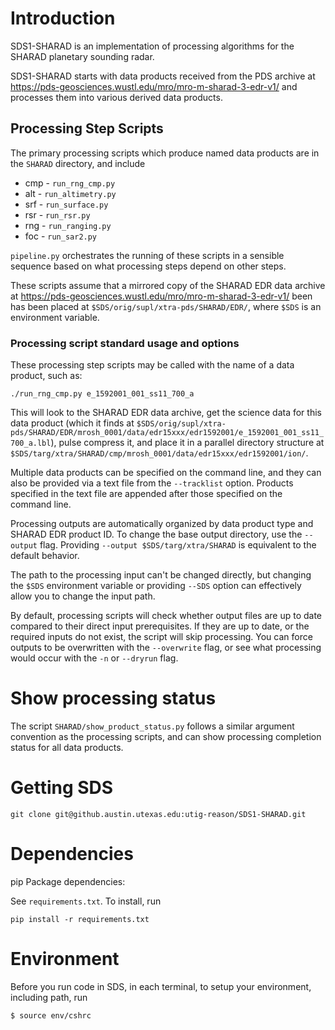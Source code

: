# Introduction

SDS1-SHARAD is an implementation of processing algorithms for the
SHARAD planetary sounding radar.

SDS1-SHARAD starts with data products received from the
PDS archive at https://pds-geosciences.wustl.edu/mro/mro-m-sharad-3-edr-v1/
and processes them into various derived data products.

## Processing Step Scripts

The primary processing scripts which produce named
data products are in the `SHARAD` directory, and include

- cmp - `run_rng_cmp.py`
- alt - `run_altimetry.py`
- srf - `run_surface.py`
- rsr - `run_rsr.py`
- rng - `run_ranging.py`
- foc - `run_sar2.py`

`pipeline.py` orchestrates the running of these scripts in a sensible
sequence based on what processing steps depend on other steps.

These scripts assume that a mirrored copy of the SHARAD EDR data
archive at https://pds-geosciences.wustl.edu/mro/mro-m-sharad-3-edr-v1/ been
has been placed at `$SDS/orig/supl/xtra-pds/SHARAD/EDR/`, where
`$SDS` is an environment variable.

### Processing script standard usage and options

These processing step scripts may be called with the name of a data product, such as:

```
./run_rng_cmp.py e_1592001_001_ss11_700_a
```

This will look to the SHARAD EDR data archive, get the science data
for this data product (which it finds at `$SDS/orig/supl/xtra-pds/SHARAD/EDR/mrosh_0001/data/edr15xxx/edr1592001/e_1592001_001_ss11_700_a.lbl`),
pulse compress it, and place it in a parallel directory structure at
 `$SDS/targ/xtra/SHARAD/cmp/mrosh_0001/data/edr15xxx/edr1592001/ion/`.

Multiple data products can be specified on the command line, and they can
also be provided via a text file from the `--tracklist` option.  Products
specified in the text file are appended after those specified on the
command line.

Processing outputs are automatically organized by data product type and SHARAD EDR product ID.
To change the base output directory, use the `--output` flag.  Providing
`--output $SDS/targ/xtra/SHARAD` is equivalent to the default behavior.

The path to the processing input can't be changed directly, but changing
the `$SDS` environment variable or providing `--SDS` option can effectively
allow you to change the input path.

By default, processing scripts will check whether output files
are up to date compared to their direct input prerequisites.
If they are up to date, or the required inputs do not exist,
the script will skip processing.  You can force outputs to be
overwritten with the `--overwrite` flag, or see what processing would
occur with the `-n` or `--dryrun` flag.


# Show processing status

The script `SHARAD/show_product_status.py`
follows a similar argument convention as the processing scripts,
and can show processing completion status for all data products.

# Getting SDS

```
git clone git@github.austin.utexas.edu:utig-reason/SDS1-SHARAD.git
```

# Dependencies

pip Package dependencies:

See `requirements.txt`.  To install, run

```
pip install -r requirements.txt
```

# Environment

Before you run code in SDS, in each terminal, to setup your environment, including path, run

```sh
$ source env/cshrc
```
